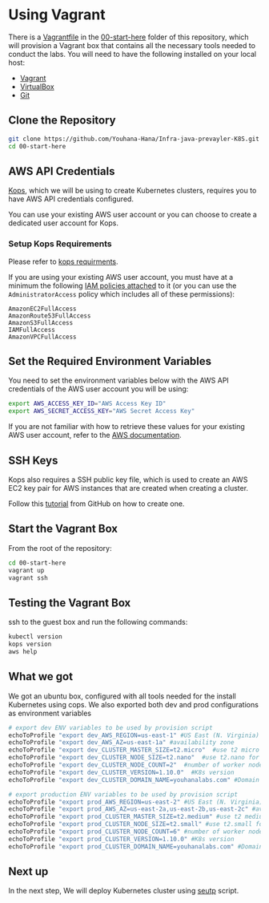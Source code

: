 # Using Vagrant

There is a [Vagrantfile](./Vagrantfile) in the [00-start-here](.) folder of this repository, which will provision a Vagrant box that contains all the necessary tools needed to conduct the labs. You will need to have the following installed on your local host:

* [Vagrant](https://www.vagrantup.com/downloads.html)
* [VirtualBox](https://www.virtualbox.org/wiki/Downloads/)
* [Git](https://git-scm.com/book/en/v2/Getting-Started-Installing-Git)


## Clone the Repository

```bash
git clone https://github.com/Youhana-Hana/Infra-java-prevayler-K8S.git 
cd 00-start-here
```

## AWS API Credentials

[Kops](https://github.com/kubernetes/kops#kubernetes-operations-kops), which we will be using to create Kubernetes clusters, requires you to have AWS API credentials configured. 

You can use your existing AWS user account or you can choose to create a dedicated user account for Kops.

### Setup Kops Requirements
Please refer to [kops requirments](https://github.com/kubernetes/kops/blob/master/docs/aws.md).

If you are using your existing AWS user account, you must have at a minimum the following [IAM policies attached](http://docs.aws.amazon.com/IAM/latest/UserGuide/access_policies_managed-using.html#policies_using-managed-console) to it (or you can use the `AdministratorAccess` policy which includes all of these permissions):

```console
AmazonEC2FullAccess
AmazonRoute53FullAccess
AmazonS3FullAccess
IAMFullAccess
AmazonVPCFullAccess
```

## Set the Required Environment Variables

You need to set the environment variables below with the AWS API credentials of the AWS user account you will be using:

```bash
export AWS_ACCESS_KEY_ID="AWS Access Key ID"
export AWS_SECRET_ACCESS_KEY="AWS Secret Access Key"
```

If you are not familiar with how to retrieve these values for your existing AWS user account, refer to the [AWS documentation](http://docs.aws.amazon.com/cli/latest/userguide/cli-chap-getting-set-up.html).

## SSH Keys

Kops also requires a SSH public key file, which is used to create an AWS EC2 key pair for AWS instances that are created when creating a cluster.

Follow this [tutorial](https://help.github.com/articles/generating-a-new-ssh-key-and-adding-it-to-the-ssh-agent/#platform-linux) from GitHub on how to create one.

## Start the Vagrant Box

From the root of the repository:

```bash
cd 00-start-here
vagrant up
vagrant ssh
```

## Testing the Vagrant Box

ssh to the guest box and run the following commands:

```bash
kubectl version
kops version
aws help
```


## What we got
We got an ubuntu box, configured with all tools needed for the install Kubernetes using cops. We also exported both dev and prod configurations as environment variables


```bash
# export dev ENV variables to be used by provision script
echoToProfile "export dev_AWS_REGION=us-east-1" #US East (N. Virginia)
echoToProfile "export dev_AWS_AZ=us-east-1a" #availability zone
echoToProfile "export dev_CLUSTER_MASTER_SIZE=t2.micro"  #use t2 micro for the master node
echoToProfile "export dev_CLUSTER_NODE_SIZE=t2.nano"  #use t2.nano for the worker nodes
echoToProfile "export dev_CLUSTER_NODE_COUNT=2"  #number of worker nodes
echoToProfile "export dev_CLUSTER_VERSION=1.10.0"  #K8s version
echoToProfile "export dev_CLUSTER_DOMAIN_NAME=youhanalabs.com" #Domain name registered by AWS

# export production ENV variables to be used by provision script
echoToProfile "export prod_AWS_REGION=us-east-2" #US East (N. Virginia)
echoToProfile "export prod_AWS_AZ=us-east-2a,us-east-2b,us-east-2c" #availability zone
echoToProfile "export prod_CLUSTER_MASTER_SIZE=t2.medium" #use t2 medium for the master node
echoToProfile "export prod_CLUSTER_NODE_SIZE=t2.small" #use t2.small for the worker nodes
echoToProfile "export prod_CLUSTER_NODE_COUNT=6" #number of worker nodes
echoToProfile "export prod_CLUSTER_VERSION=1.10.0" #K8s version
echoToProfile "export prod_CLUSTER_DOMAIN_NAME=youhanalabs.com" #Domain name registered by AWS
```

## Next up
In the next step, We will deploy Kubernetes cluster using [seutp](../01-deploy-k8s/setup) script.


